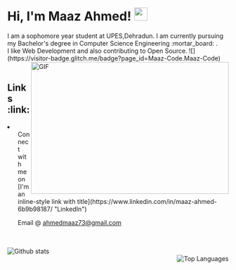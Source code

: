 <h1> Hi, I'm Maaz Ahmed! <img src="https://raw.githubusercontent.com/MartinHeinz/MartinHeinz/master/wave.gif" width="30px"></h1>
I am a sophomore year student at UPES,Dehradun. I am currently pursuing my Bachelor's degree in Computer Science Engineering :mortar_board: .<br>
I like Web Development and also contributing to Open Source. 
![](https://visitor-badge.glitch.me/badge?page_id=Maaz-Code.Maaz-Code)
<img align="right" alt="GIF" src="https://github.com/abhisheknaiidu/abhisheknaiidu/blob/master/code.gif?raw=true" width="450" height="300" />
<br>
<br>
<h2> Links :link: </h2>
<li>
<ul> Connect with me on [I'm an inline-style link with title](https://www.linkedin.com/in/maaz-ahmed-6b9b98187/ "LinkedIn") </ul>
<ul> Email @ <a href="ahmedmaaz73@gmail.com">ahmedmaaz73@gmail.com</a> </ul>
</li>
<br>
<br>
<div align="left"><img src="https://github-readme-stats.vercel.app/api?username=Maaz-Code&show_icons=true&theme=dark" alt="Github stats" />
<div align="right"><img src="https://github-readme-stats.vercel.app/api/top-langs/?username=Maaz-Code&layout=compact&theme=dark" alt="Top Languages" />
